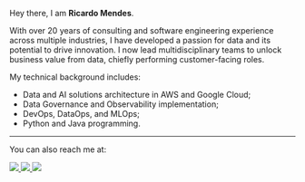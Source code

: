 Hey there,
I am **Ricardo Mendes**.  

With over 20 years of consulting and software engineering experience across multiple industries, I have developed a passion for data and its potential to drive innovation. I now lead multidisciplinary teams to unlock business value from data, chiefly performing customer-facing roles.

My technical background includes:
- Data and AI solutions architecture in AWS and Google Cloud;
- Data Governance and Observability implementation;
- DevOps, DataOps, and MLOps;
- Python and Java programming.

---
You can also reach me at:  

<a href="https://www.linkedin.com/in/ricardolsmendes" target="_blank">
    <img src="https://img.shields.io/badge/linkedin-%230077B5.svg?&style=for-the-badge&logo=linkedin&logoColor=white" />
</a>
<a href="https://ricardolsmendes.medium.com" target="_blank">
    <img src="https://img.shields.io/badge/medium-%23FFFFFF.svg?&style=for-the-badge&logo=medium&logoColor=black" />
</a>
<a href="mailto:ricardolsmendes@gmail.com" target="_blank">
    <img src="https://img.shields.io/badge/gmail-%23AD211E.svg?style=for-the-badge&logo=gmail&logoColor=white" />
</a>

<!--
**ricardolsmendes/ricardolsmendes** is a ✨ _special_ ✨ repository because its `README.md` (this file) appears on your GitHub profile.

